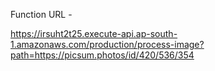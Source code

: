 Function URL -

https://irsuht2t25.execute-api.ap-south-1.amazonaws.com/production/process-image?path=https://picsum.photos/id/420/536/354

